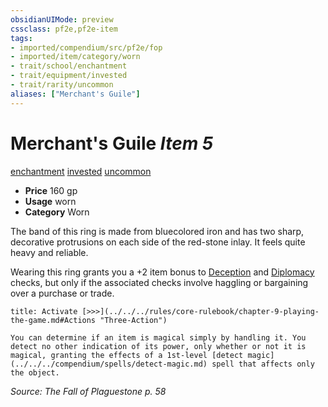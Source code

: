 ```yaml
---
obsidianUIMode: preview
cssclass: pf2e,pf2e-item
tags:
- imported/compendium/src/pf2e/fop
- imported/item/category/worn
- trait/school/enchantment
- trait/equipment/invested
- trait/rarity/uncommon
aliases: ["Merchant's Guile"]
---
```

# Merchant's Guile *Item 5*  
[enchantment](enchantment.md)  [invested](invested.md)  [uncommon](uncommon.md)  

- **Price** 160 gp
- **Usage** worn
- **Category** Worn

The band of this ring is made from bluecolored iron and has two sharp, decorative protrusions on each side of the red-stone inlay. It feels quite heavy and reliable.

Wearing this ring grants you a +2 item bonus to [Deception](../../skills.md#Deception) and [Diplomacy](../../skills.md#Diplomacy) checks, but only if the associated checks involve haggling or bargaining over a purchase or trade.

```ad-embed-ability
title: Activate [>>>](../../../rules/core-rulebook/chapter-9-playing-the-game.md#Actions "Three-Action")

You can determine if an item is magical simply by handling it. You detect no other indication of its power, only whether or not it is magical, granting the effects of a 1st-level [detect magic](../../../compendium/spells/detect-magic.md) spell that affects only the object.
```

*Source: The Fall of Plaguestone p. 58*

